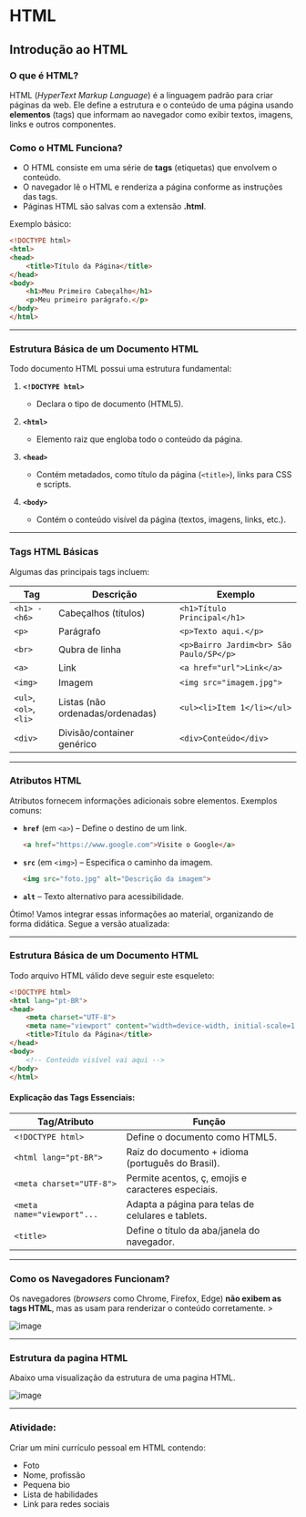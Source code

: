 # **HTML**  


## **Introdução ao HTML**  

### **O que é HTML?**  
HTML (*HyperText Markup Language*) é a linguagem padrão para criar páginas da web. Ele define a estrutura e o conteúdo de uma página usando **elementos** (tags) que informam ao navegador como exibir textos, imagens, links e outros componentes.  

### **Como o HTML Funciona?**  
- O HTML consiste em uma série de **tags** (etiquetas) que envolvem o conteúdo.  
- O navegador lê o HTML e renderiza a página conforme as instruções das tags.  
- Páginas HTML são salvas com a extensão **.html**.  

Exemplo básico:  
```html
<!DOCTYPE html>
<html>
<head>
    <title>Título da Página</title>
</head>
<body>
    <h1>Meu Primeiro Cabeçalho</h1>
    <p>Meu primeiro parágrafo.</p>
</body>
</html>
```

---

### **Estrutura Básica de um Documento HTML**  
Todo documento HTML possui uma estrutura fundamental:  

1. **`<!DOCTYPE html>`**  
   - Declara o tipo de documento (HTML5).  

2. **`<html>`**  
   - Elemento raiz que engloba todo o conteúdo da página.  

3. **`<head>`**  
   - Contém metadados, como título da página (`<title>`), links para CSS e scripts.  

4. **`<body>`**  
   - Contém o conteúdo visível da página (textos, imagens, links, etc.).  

---

### **Tags HTML Básicas**  
Algumas das principais tags incluem:  

| Tag         | Descrição                          | Exemplo                     |
|-------------|------------------------------------|-----------------------------|
| `<h1> - <h6>` | Cabeçalhos (títulos)               | `<h1>Título Principal</h1>` |
| `<p>`       | Parágrafo                          | `<p>Texto aqui.</p>`        |
| `<br>`       | Qubra de linha                         | `<p>Bairro Jardim<br> São Paulo/SP</p>`        |
| `<a>`       | Link                               | `<a href="url">Link</a>`    |
| `<img>`     | Imagem                             | `<img src="imagem.jpg">`    |
| `<ul>`, `<ol>`, `<li>` | Listas (não ordenadas/ordenadas) | `<ul><li>Item 1</li></ul>`  |
| `<div>`     | Divisão/container genérico         | `<div>Conteúdo</div>`       |

---

### **Atributos HTML**  
Atributos fornecem informações adicionais sobre elementos. Exemplos comuns:  

- **`href`** (em `<a>`) – Define o destino de um link.  
  ```html
  <a href="https://www.google.com">Visite o Google</a>
  ```
- **`src`** (em `<img>`) – Especifica o caminho da imagem.  
  ```html
  <img src="foto.jpg" alt="Descrição da imagem">
  ```
- **`alt`** – Texto alternativo para acessibilidade.  

Ótimo! Vamos integrar essas informações ao material, organizando de forma didática. Segue a versão atualizada:

---

### **Estrutura Básica de um Documento HTML**  
Todo arquivo HTML válido deve seguir este esqueleto:  
```html
<!DOCTYPE html>
<html lang="pt-BR">
<head>
    <meta charset="UTF-8">
    <meta name="viewport" content="width=device-width, initial-scale=1.0">
    <title>Título da Página</title>
</head>
<body>
    <!-- Conteúdo visível vai aqui -->
</body>
</html>
```

#### **Explicação das Tags Essenciais:**
| Tag/Atributo               | Função                                                                 |
|----------------------------|------------------------------------------------------------------------|
| `<!DOCTYPE html>`          | Define o documento como HTML5.                                         |
| `<html lang="pt-BR">`      | Raiz do documento + idioma (português do Brasil).                      |
| `<meta charset="UTF-8">`   | Permite acentos, ç, emojis e caracteres especiais.                     |
| `<meta name="viewport"...` | Adapta a página para telas de celulares e tablets.                     |
| `<title>`                  | Define o título da aba/janela do navegador.                            |

---

### **Como os Navegadores Funcionam?**  
Os navegadores (*browsers* como Chrome, Firefox, Edge) **não exibem as tags HTML**, mas as usam para renderizar o conteúdo corretamente.  >

![image](https://github.com/user-attachments/assets/fdd5fe09-61e0-4318-956d-3af37771825a)

---

### **Estrutura da pagina HTML**  

Abaixo uma visualização da estrutura de uma pagina HTML.

![image](https://github.com/user-attachments/assets/ecc8f0b3-ca65-4a52-9459-6ad1162622b1)

--- 

### Atividade: 

Criar um mini currículo pessoal em HTML contendo:
- Foto
- Nome, profissão
- Pequena bio
- Lista de habilidades
- Link para redes sociais

